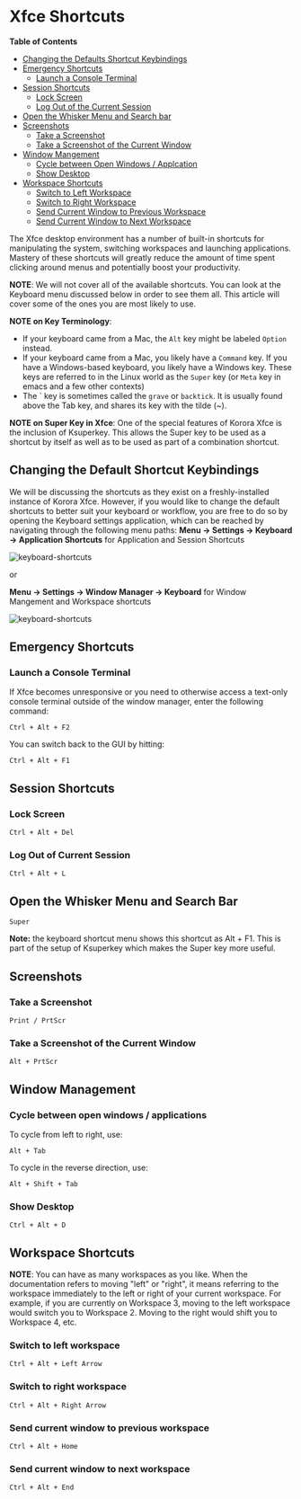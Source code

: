 # Xfce Shortcuts
**Table of Contents**  

- [Changing the Defaults Shortcut Keybindings](#keybindings)
- [Emergency Shortcuts](#emergency)
    - [Launch a Console Terminal](#console)
- [Session Shortcuts](#session)
    - [Lock Screen](#lock)
    - [Log Out of the Current Session](#logout)
- [Open the Whisker Menu and Search bar](#whisker)
- [Screenshots](#screen)
    - [Take a Screenshot](#screenf)
    - [Take a Screenshot of the Current Window](#screenw)
- [Window Mangement](#wm)
    - [Cycle between Open Windows / Applcation](#cycle)
    - [Show Desktop](#show)
- [Workspace Shortcuts](#workspace)
    - [Switch to Left Workspace](#leftwork)
    - [Switch to Right Workspace](#rightwork)
    - [Send Current Window to Previous Workspace](#prevwork)
    - [Send Current Window to Next Workspace](#nextwork)

The Xfce desktop environment has a number of built-in shortcuts for manipulating the system, switching workspaces and launching applications. Mastery of these shortcuts will greatly reduce the amount of time spent clicking around menus and potentially boost your productivity.

**NOTE**: We will not cover all of the available shortcuts. You can look at the Keyboard menu discussed below in order to see them all. This article will cover some of the ones you are most likely to use.

**NOTE on Key Terminology**:

 * If your keyboard came from a Mac, the `Alt` key might be labeled `Option` instead.
 * If your keyboard came from a Mac, you likely have a `Command` key. If you have a Windows-based keyboard, you likely have a Windows key. These keys are referred to in the Linux world as the `Super` key (or `Meta` key in emacs and a few other contexts)
 * The \` key is sometimes called the `grave` or `backtick`. It is usually found above the Tab key, and shares its key with the tilde (~).
 
 **NOTE on Super Key in Xfce**:
 One of the special features of Korora Xfce is the inclusion of Ksuperkey. This allows the Super key to be used as a shortcut by itself as well as to be used as part of a combination shortcut.

## Changing the Default Shortcut Keybindings <a name="keybindings"></a>

We will be discussing the shortcuts as they exist on a freshly-installed instance of Korora Xfce. However, if you would like to change the default shortcuts to better suit your keyboard or workflow, you are free to do so by opening the Keyboard settings application, which can be reached by navigating through the following menu paths:
**Menu -> Settings -> Keyboard -> Application Shortcuts** for Application and Session Shortcuts

![keyboard-shortcuts](https://github.com/kororaproject/kp-documentation/wiki/img/Xfce-Shortcuts.apps.png?raw=true "apps Shortcuts window") 

or

**Menu -> Settings -> Window Manager -> Keyboard** for Window Mangement and Workspace shortcuts

![keyboard-shortcuts](https://github.com/kororaproject/kp-documentation/wiki/img/Xfce-Shortcuts.wm.png?raw=true "WM Shortcuts window") 

## Emergency Shortcuts <a name="emergency"></a>

### Launch a Console Terminal <a name="console"></a>

If Xfce becomes unresponsive or you need to otherwise access a text-only console terminal outside of the window manager, enter the following command:

    Ctrl + Alt + F2

You can switch back to the GUI by hitting:

    Ctrl + Alt + F1

## Session Shortcuts <a name="session"></a>

### Lock Screen <a name="lock"></a>

    Ctrl + Alt + Del

### Log Out of Current Session <a name="logout"></a>

    Ctrl + Alt + L

## Open the Whisker Menu and Search Bar <a name="whisker"></a>

    Super
**Note:** the keyboard shortcut menu shows this shortcut as Alt + F1. This is part of the setup of Ksuperkey which makes the Super key more useful.

## Screenshots <a name="screen"></a>

### Take a Screenshot <a name="screenf"></a>

    Print / PrtScr

### Take a Screenshot of the Current Window <a name="screenw"></a>

    Alt + PrtScr
    
## Window Management <a name="wm"></a>

### Cycle between open windows / applications <a name="cycle"></a>

To cycle from left to right, use:

    Alt + Tab

To cycle in the reverse direction, use:

    Alt + Shift + Tab

### Show Desktop <a name="show"></a>

    Ctrl + Alt + D
    
## Workspace Shortcuts <a name="workspace"></a>

**NOTE**: You can have as many workspaces as you like. When the documentation refers to moving "left" or "right", it means referring to the workspace immediately to the left or right of your current workspace. For example, if you are currently on Workspace 3, moving to the left workspace would switch you to Workspace 2. Moving to the right would shift you to Workspace 4, etc.

### Switch to left workspace <a name="leftwork"></a>

    Ctrl + Alt + Left Arrow

### Switch to right workspace <a name="rightwork"></a>

    Ctrl + Alt + Right Arrow

### Send current window to previous workspace <a name="prevwork"></a>

    Ctrl + Alt + Home

### Send current window to next workspace <a name="nextwork"></a>

    Ctrl + Alt + End
    